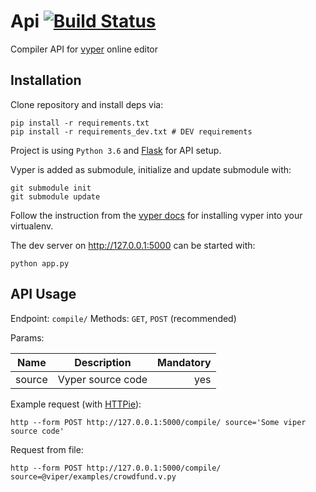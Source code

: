 # Api [![Build Status](https://travis-ci.org/paltrickontpb/api.svg?branch=master)](https://travis-ci.org/paltrickontpb/api)

Compiler API for [vyper](https://github.com/ethereum/vyper) online editor


## Installation

Clone repository and install deps via:

```
pip install -r requirements.txt
pip install -r requirements_dev.txt # DEV requirements
```

Project is using ``Python 3.6`` and [Flask](http://flask.pocoo.org/)
for API setup.

Vyper is added as submodule, initialize and update submodule with:

```
git submodule init
git submodule update
```

Follow the instruction from the [vyper docs](https://vyper.readthedocs.io/en/latest/installing-vyper.html) for 
installing vyper into your virtualenv.

The dev server on http://127.0.0.1:5000 can be started with:

```
python app.py
```

## API Usage

Endpoint: ``compile/``
Methods: ``GET``, ``POST`` (recommended)

Params:

| Name          | Description           | Mandatory  |
| ------------- |:---------------------:| ----------:|
| source        | Vyper source code     | yes        |

Example request (with [HTTPie](https://httpie.org/)):

```
http --form POST http://127.0.0.1:5000/compile/ source='Some viper source code'
```

Request from file:

```
http --form POST http://127.0.0.1:5000/compile/ source=@viper/examples/crowdfund.v.py
```
